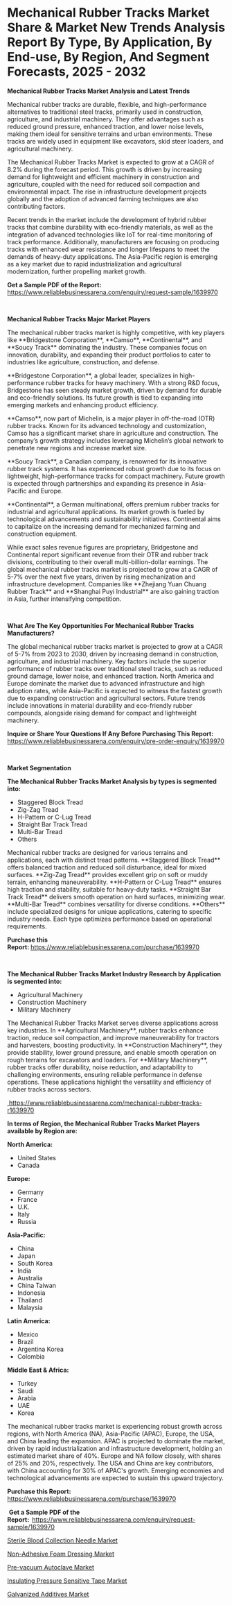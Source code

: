 <p><h1>Mechanical Rubber Tracks Market Share & Market New Trends Analysis Report By Type, By Application, By End-use, By Region, And Segment Forecasts, 2025 - 2032</h1></p><p><strong>Mechanical Rubber Tracks Market Analysis and Latest Trends</strong></p>
<p><p>Mechanical rubber tracks are durable, flexible, and high-performance alternatives to traditional steel tracks, primarily used in construction, agriculture, and industrial machinery. They offer advantages such as reduced ground pressure, enhanced traction, and lower noise levels, making them ideal for sensitive terrains and urban environments. These tracks are widely used in equipment like excavators, skid steer loaders, and agricultural machinery.</p><p>The Mechanical Rubber Tracks Market is expected to grow at a CAGR of 8.2% during the forecast period. This growth is driven by increasing demand for lightweight and efficient machinery in construction and agriculture, coupled with the need for reduced soil compaction and environmental impact. The rise in infrastructure development projects globally and the adoption of advanced farming techniques are also contributing factors.</p><p>Recent trends in the market include the development of hybrid rubber tracks that combine durability with eco-friendly materials, as well as the integration of advanced technologies like IoT for real-time monitoring of track performance. Additionally, manufacturers are focusing on producing tracks with enhanced wear resistance and longer lifespans to meet the demands of heavy-duty applications. The Asia-Pacific region is emerging as a key market due to rapid industrialization and agricultural modernization, further propelling market growth.</p></p>
<p><strong>Get a Sample PDF of the Report:&nbsp;</strong> <a href="https://www.reliablebusinessarena.com/enquiry/request-sample/1639970?utm_campaign=2039&utm_medium=2&utm_source=Github&utm_content=ia&utm_term=23012025&utm_id=mechanical-rubber-tracks">https://www.reliablebusinessarena.com/enquiry/request-sample/1639970</a></p>
<p>&nbsp;</p>
<p><strong>Mechanical Rubber Tracks Major Market Players</strong></p>
<p><p>The mechanical rubber tracks market is highly competitive, with key players like **Bridgestone Corporation**, **Camso**, **Continental**, and **Soucy Track** dominating the industry. These companies focus on innovation, durability, and expanding their product portfolios to cater to industries like agriculture, construction, and defense.</p><p>**Bridgestone Corporation**, a global leader, specializes in high-performance rubber tracks for heavy machinery. With a strong R&D focus, Bridgestone has seen steady market growth, driven by demand for durable and eco-friendly solutions. Its future growth is tied to expanding into emerging markets and enhancing product efficiency.</p><p>**Camso**, now part of Michelin, is a major player in off-the-road (OTR) rubber tracks. Known for its advanced technology and customization, Camso has a significant market share in agriculture and construction. The company’s growth strategy includes leveraging Michelin’s global network to penetrate new regions and increase market size.</p><p>**Soucy Track**, a Canadian company, is renowned for its innovative rubber track systems. It has experienced robust growth due to its focus on lightweight, high-performance tracks for compact machinery. Future growth is expected through partnerships and expanding its presence in Asia-Pacific and Europe.</p><p>**Continental**, a German multinational, offers premium rubber tracks for industrial and agricultural applications. Its market growth is fueled by technological advancements and sustainability initiatives. Continental aims to capitalize on the increasing demand for mechanized farming and construction equipment.</p><p>While exact sales revenue figures are proprietary, Bridgestone and Continental report significant revenue from their OTR and rubber track divisions, contributing to their overall multi-billion-dollar earnings. The global mechanical rubber tracks market is projected to grow at a CAGR of 5-7% over the next five years, driven by rising mechanization and infrastructure development. Companies like **Zhejiang Yuan Chuang Rubber Track** and **Shanghai Puyi Industrial** are also gaining traction in Asia, further intensifying competition.</p></p>
<p>&nbsp;</p>
<p><strong>What Are The Key Opportunities For Mechanical Rubber Tracks Manufacturers?</strong></p>
<p><p>The global mechanical rubber tracks market is projected to grow at a CAGR of 5-7% from 2023 to 2030, driven by increasing demand in construction, agriculture, and industrial machinery. Key factors include the superior performance of rubber tracks over traditional steel tracks, such as reduced ground damage, lower noise, and enhanced traction. North America and Europe dominate the market due to advanced infrastructure and high adoption rates, while Asia-Pacific is expected to witness the fastest growth due to expanding construction and agricultural sectors. Future trends include innovations in material durability and eco-friendly rubber compounds, alongside rising demand for compact and lightweight machinery.</p></p>
<p><strong>Inquire or Share Your Questions If Any Before Purchasing This Report:</strong> <a href="https://www.reliablebusinessarena.com/enquiry/pre-order-enquiry/1639970?utm_campaign=2039&utm_medium=2&utm_source=Github&utm_content=ia&utm_term=23012025&utm_id=mechanical-rubber-tracks">https://www.reliablebusinessarena.com/enquiry/pre-order-enquiry/1639970</a></p>
<p>&nbsp;</p>
<p><strong>Market Segmentation</strong></p>
<p><strong>The Mechanical Rubber Tracks Market Analysis by types is segmented into:</strong></p>
<p><ul><li>Staggered Block Tread</li><li>Zig-Zag Tread</li><li>H-Pattern or C-Lug Tread</li><li>Straight Bar Track Tread</li><li>Multi-Bar Tread</li><li>Others</li></ul></p>
<p><p>Mechanical rubber tracks are designed for various terrains and applications, each with distinct tread patterns. **Staggered Block Tread** offers balanced traction and reduced soil disturbance, ideal for mixed surfaces. **Zig-Zag Tread** provides excellent grip on soft or muddy terrain, enhancing maneuverability. **H-Pattern or C-Lug Tread** ensures high traction and stability, suitable for heavy-duty tasks. **Straight Bar Track Tread** delivers smooth operation on hard surfaces, minimizing wear. **Multi-Bar Tread** combines versatility for diverse conditions. **Others** include specialized designs for unique applications, catering to specific industry needs. Each type optimizes performance based on operational requirements.</p></p>
<p><strong>Purchase this Report:&nbsp;</strong><a href="https://www.reliablebusinessarena.com/purchase/1639970?utm_campaign=2039&utm_medium=2&utm_source=Github&utm_content=ia&utm_term=23012025&utm_id=mechanical-rubber-tracks">https://www.reliablebusinessarena.com/purchase/1639970</a></p>
<p>&nbsp;</p>
<p><strong>The Mechanical Rubber Tracks Market Industry Research by Application is segmented into:</strong></p>
<p><ul><li>Agricultural Machinery</li><li>Construction Machinery</li><li>Military Machinery</li></ul></p>
<p><p>The Mechanical Rubber Tracks Market serves diverse applications across key industries. In **Agricultural Machinery**, rubber tracks enhance traction, reduce soil compaction, and improve maneuverability for tractors and harvesters, boosting productivity. In **Construction Machinery**, they provide stability, lower ground pressure, and enable smooth operation on rough terrains for excavators and loaders. For **Military Machinery**, rubber tracks offer durability, noise reduction, and adaptability to challenging environments, ensuring reliable performance in defense operations. These applications highlight the versatility and efficiency of rubber tracks across sectors.</p></p>
<p><a href="https://www.reliablebusinessarena.com/mechanical-rubber-tracks-r1639970?utm_campaign=2039&utm_medium=2&utm_source=Github&utm_content=ia&utm_term=23012025&utm_id=mechanical-rubber-tracks">&nbsp;https://www.reliablebusinessarena.com/mechanical-rubber-tracks-r1639970</a></p>
<p><strong>In terms of Region, the Mechanical Rubber Tracks Market Players available by Region are:</strong></p>
<p>
    <p> <strong> North America: </strong>
        <ul>
            <li>United States</li>
            <li>Canada</li>
        </ul>
        </p> 
    <p> <strong> Europe: </strong>
        <ul>
            <li>Germany</li>
            <li>France</li>
            <li>U.K.</li>
            <li>Italy</li>
            <li>Russia</li>
        </ul>
        </p> 
    <p> <strong> Asia-Pacific: </strong>
        <ul>
            <li>China</li>
            <li>Japan</li>
            <li>South Korea</li>
            <li>India</li>
            <li>Australia</li>
            <li>China Taiwan</li>
            <li>Indonesia</li>
            <li>Thailand</li>
            <li>Malaysia</li>
        </ul>
        </p> 
    <p> <strong> Latin America: </strong>
        <ul>
            <li>Mexico</li>
            <li>Brazil</li>
            <li>Argentina Korea</li>
            <li>Colombia</li>
        </ul>
        </p> 
    <p> <strong> Middle East & Africa: </strong>
        <ul>
            <li>Turkey</li>
            <li>Saudi</li>
            <li>Arabia</li>
            <li>UAE</li>
            <li>Korea</li>
        </ul>
    </p>
    </p>
<p><p>The mechanical rubber tracks market is experiencing robust growth across regions, with North America (NA), Asia-Pacific (APAC), Europe, the USA, and China leading the expansion. APAC is projected to dominate the market, driven by rapid industrialization and infrastructure development, holding an estimated market share of 40%. Europe and NA follow closely, with shares of 25% and 20%, respectively. The USA and China are key contributors, with China accounting for 30% of APAC's growth. Emerging economies and technological advancements are expected to sustain this upward trajectory.</p></p>
<p><strong>Purchase this Report: </strong><a href="https://www.reliablebusinessarena.com/purchase/1639970?utm_campaign=2039&utm_medium=2&utm_source=Github&utm_content=ia&utm_term=23012025&utm_id=mechanical-rubber-tracks">https://www.reliablebusinessarena.com/purchase/1639970</a></p>
<p>&nbsp;<strong>Get a Sample PDF of the Report:&nbsp;&nbsp;</strong><a href="https://www.reliablebusinessarena.com/enquiry/request-sample/1639970?utm_campaign=2039&utm_medium=2&utm_source=Github&utm_content=ia&utm_term=23012025&utm_id=mechanical-rubber-tracks">https://www.reliablebusinessarena.com/enquiry/request-sample/1639970</a></p>
<p><strong></strong></p>
<p><p><a href="https://www.linkedin.com/pulse/unlock-vital-data-sterile-blood-collection-needle-market-50qqc?utm_campaign=2039&utm_medium=2&utm_source=Github&utm_content=ia&utm_term=23012025&utm_id=mechanical-rubber-tracks">Sterile Blood Collection Needle Market</a></p><p><a href="https://www.linkedin.com/pulse/projected-growth-non-adhesive-foam-dressing-market-from-2032-cpite?utm_campaign=2039&utm_medium=2&utm_source=Github&utm_content=ia&utm_term=23012025&utm_id=mechanical-rubber-tracks">Non-Adhesive Foam Dressing Market</a></p><p><a href="https://www.linkedin.com/pulse/pre-vacuum-autoclave-market-analysis-size-share-trends-forecast-qrxec?utm_campaign=2039&utm_medium=2&utm_source=Github&utm_content=ia&utm_term=23012025&utm_id=mechanical-rubber-tracks">Pre-vacuum Autoclave Market</a></p><p><a href="https://www.linkedin.com/pulse/comprehensive-insulating-pressure-sensitive-tape-market-zpzvf?utm_campaign=2039&utm_medium=2&utm_source=Github&utm_content=ia&utm_term=23012025&utm_id=mechanical-rubber-tracks">Insulating Pressure Sensitive Tape Market</a></p><p><a href="https://www.linkedin.com/pulse/market-analysis-indicates-galvanized-additives-size-cbhic?utm_campaign=2039&utm_medium=2&utm_source=Github&utm_content=ia&utm_term=23012025&utm_id=mechanical-rubber-tracks">Galvanized Additives Market</a></p></p>